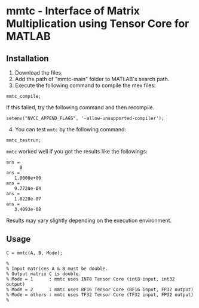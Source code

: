 # mmtc - Interface of Matrix Multiplication using Tensor Core for MATLAB

## Installation

1. Download the files.
2. Add the path of "mmtc-main" folder to MATLAB's search path.
3. Execute the following command to compile the mex files:

```
mmtc_compile;
```

If this failed, try the following command and then recompile.

```
setenv("NVCC_APPEND_FLAGS", '-allow-unsupported-compiler');
```

4. You can test `mmtc` by the following command:

```
mmtc_testrun;
```

`mmtc` worked well if you got the results like the followings:

```
ans =
     0
ans =
   1.0000e+00
ans =
   9.7728e-04
ans =
   1.0228e-07
ans =
   3.4093e-08
```

Results may vary slightly depending on the execution environment.

## Usage

```
C = mmtc(A, B, Mode);

%
% Input matrices A & B must be double.
% Output matrix C is double.
% Mode = 1      : mmtc uses INT8 Tensor Core (int8 input, int32 output)
% Mode = 2      : mmtc uses BF16 Tensor Core (BF16 input, FP32 output)
% Mode = others : mmtc uses TF32 Tensor Core (TF32 input, FP32 output)
%
```

